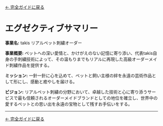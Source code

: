[← 完全ガイドに戻る](../takis_complete_guide.md)

# エグゼクティブサマリー

**事業名:** takis リアルペット刺繍オーダー

**事業概要:** ペットへの深い愛情と、かけがえのない記憶に寄り添い、代表takis自身の手刺繍技術によって、その温もりまでもリアルに再現した高級オーダーメイド刺繍作品を提供する。

**ミッション:** 一針一針に心を込めて、ペットと飼い主様の絆を永遠の芸術作品として形にし、感動と癒やしを届ける。

**ビジョン:** リアルペット刺繍の分野において、卓越した技術と心に寄り添うサービスで最も信頼されるオーダーメイドブランドとしての地位を確立し、世界中の愛するペットとの思い出を永遠の宝物として残すお手伝いをする。

---

[← 完全ガイドに戻る](../takis_complete_guide.md) 